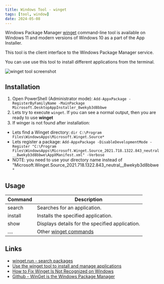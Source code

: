 ```yaml
---
title: Windows Tool - winget
tags: [tool, window]
date: 2024-05-08
---
```


Windows Package Manager [winget](https://learn.microsoft.com/en-us/windows/package-manager/winget/) command-line tool is 
available on Windows 11 and modern versions of Windows 10 as a part of the App Installer.

<!--more-->

This tool is the client interface to the Windows Package Manager service.

You can use use this tool to install different applications from the terminal.

![winget tool screenshot](../files/images/winget-preview-001.png)

## Installation

1. Open PowerShell (Administrator mode): ```Add-AppxPackage -RegisterByFamilyName -MainPackage Microsoft.DesktopAppInstaller_8wekyb3d8bbwe```
2. Lets try to execute ```winget```. If you can see a normal output, then you are ready to use **winget**
3. If winger is not found after installation:
  - Lets find a Winget directory: ```dir C:\Program Files\WindowsApps\Microsoft.Winget.Source*```
  - Lets register a package: ```Add-AppxPackage -DisableDevelopmentMode -Register "C:\Program Files\WindowsApps\Microsoft.Winget.Source_2021.718.1322.843_neutral__8wekyb3d8bbwe\AppXManifest.xml" -Verbose```
  - NOTE: you need to use your directory name instead of "Microsoft.Winget.Source_2021.718.1322.843_neutral__8wekyb3d8bbwe"

## Usage

| Command | Description |
| ------- | ----------- |
| search  | Searches for an application. |
| install | Installs the specified application. |
| show    | Displays details for the specified application. |
| ....    | Other [winget commands](https://learn.microsoft.com/en-us/windows/package-manager/winget/#commands) |

## Links

* [winget.run - search packages](https://winget.run/)
* [Use the winget tool to install and manage applications](https://learn.microsoft.com/en-us/windows/package-manager/winget/)
* [How to Fix Winget Is Not Recognized on Windows](https://www.maketecheasier.com/fix-winget-not-recognized-windows/)
* [Github - WinGet is the Windows Package Manager](https://github.com/microsoft/winget-cli)

